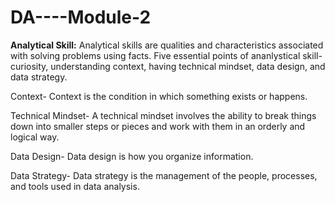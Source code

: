 # DA----Module-2
**Analytical Skill:** Analytical skills are qualities and characteristics associated with solving problems using facts.
Five essential points of ananlystical skill- curiosity, understanding context, having technical mindset, data design, and data strategy. 

Context- Context is the condition in which something exists or happens.

Technical Mindset- A technical mindset involves the ability to break things down into smaller steps or pieces and work with them in an orderly and logical way.

Data Design- Data design is how you organize information. 

Data Strategy- Data strategy is the management of the people, processes, and tools used in data analysis. 


